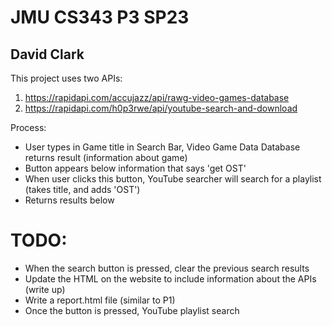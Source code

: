 # JMU CS343 P3 SP23
## David Clark
This project uses two APIs:
1) https://rapidapi.com/accujazz/api/rawg-video-games-database
2) https://rapidapi.com/h0p3rwe/api/youtube-search-and-download
 
Process:
- User types in Game title in Search Bar, Video Game Data Database returns result (information about game)
- Button appears below information that says 'get OST'
- When user clicks this button, YouTube searcher will search for a playlist (takes title, and adds 'OST')
- Returns results below

# TODO:
- When the search button is pressed, clear the previous search results
- Update the HTML on the website to include information about the APIs (write up)
- Write a report.html file (similar to P1)
- Once the button is pressed, YouTube playlist search
